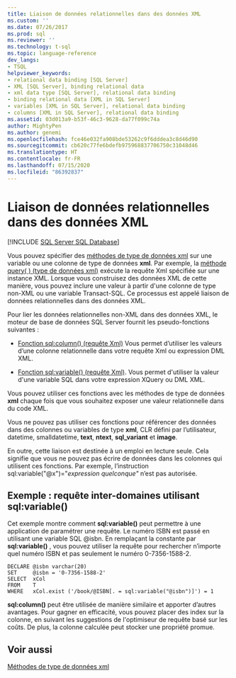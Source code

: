 ```yaml
---
title: Liaison de données relationnelles dans des données XML
ms.custom: ''
ms.date: 07/26/2017
ms.prod: sql
ms.reviewer: ''
ms.technology: t-sql
ms.topic: language-reference
dev_langs:
- TSQL
helpviewer_keywords:
- relational data binding [SQL Server]
- XML [SQL Server], binding relational data
- xml data type [SQL Server], relational data binding
- binding relational data [XML in SQL Server]
- variables [XML in SQL Server], relational data binding
- columns [XML in SQL Server], relational data binding
ms.assetid: 03d013a9-b53f-46c3-9628-da77f099c74a
author: MightyPen
ms.author: genemi
ms.openlocfilehash: fce46e032fa908bde53262c9f6dddea3c8d46d90
ms.sourcegitcommit: cb620c77fe6bdefb975968837706750c31048d46
ms.translationtype: HT
ms.contentlocale: fr-FR
ms.lasthandoff: 07/15/2020
ms.locfileid: "86392837"
---
```

# <a name="binding-relational-data-inside-xml-data"></a>Liaison de données relationnelles dans des données XML
[!INCLUDE [SQL Server SQL Database](../../includes/applies-to-version/sql-asdb.md)]

  Vous pouvez spécifier des [méthodes de type de données xml](../../t-sql/xml/xml-data-type-methods.md) sur une variable ou une colonne de type de données **xml**. Par exemple, la [méthode query&#40; &#41; &#40;type de données xml&#41;](../../t-sql/xml/query-method-xml-data-type.md) exécute la requête Xml spécifiée sur une instance XML. Lorsque vous construisez des données XML de cette manière, vous pouvez inclure une valeur à partir d'une colonne de type non-XML ou une variable Transact-SQL. Ce processus est appelé liaison de données relationnelles dans des données XML.  
  
 Pour lier les données relationnelles non-XML dans des données XML, le moteur de base de données SQL Server fournit les pseudo-fonctions suivantes :  
  
-   [Fonction sql:column&#40;&#41; &#40;requête Xml&#41;](../../xquery/xquery-extension-functions-sql-column.md) Vous permet d’utiliser les valeurs d’une colonne relationnelle dans votre requête Xml ou expression DML XML.  
  
-   [Fonction sql:variable&#40;&#41; &#40;requête Xml&#41;](../../xquery/xquery-extension-functions-sql-variable.md). Vous permet d'utiliser la valeur d'une variable SQL dans votre expression XQuery ou DML XML.  
  
 Vous pouvez utiliser ces fonctions avec les méthodes de type de données **xml** chaque fois que vous souhaitez exposer une valeur relationnelle dans du code XML.  
  
 Vous ne pouvez pas utiliser ces fonctions pour référencer des données dans des colonnes ou variables de type **xml**, CLR défini par l’utilisateur, datetime, smalldatetime, **text**, **ntext**, **sql_variant** et **image**.  
  
 En outre, cette liaison est destinée à un emploi en lecture seule. Cela signifie que vous ne pouvez pas écrire de données dans les colonnes qui utilisent ces fonctions. Par exemple, l’instruction sql:variable("\@x")="*expression quelconque"* n’est pas autorisée.  
  
## <a name="example-cross-domain-query-using-sqlvariable"></a>Exemple : requête inter-domaines utilisant sql:variable()  
 Cet exemple montre comment **sql:variable()** peut permettre à une application de paramétrer une requête. Le numéro ISBN est passé en utilisant une variable SQL @isbn. En remplaçant la constante par **sql:variable()** , vous pouvez utiliser la requête pour rechercher n’importe quel numéro ISBN et pas seulement le numéro 0-7356-1588-2.  
  
```  
DECLARE @isbn varchar(20)  
SET     @isbn = '0-7356-1588-2'  
SELECT  xCol  
FROM    T  
WHERE   xCol.exist ('/book/@ISBN[. = sql:variable("@isbn")]') = 1  
```  
  
 **sql:column()** peut être utilisée de manière similaire et apporter d’autres avantages. Pour gagner en efficacité, vous pouvez placer des index sur la colonne, en suivant les suggestions de l'optimiseur de requête basé sur les coûts. De plus, la colonne calculée peut stocker une propriété promue.  
  
## <a name="see-also"></a>Voir aussi  
 [Méthodes de type de données xml](../../t-sql/xml/xml-data-type-methods.md)  
  
  
